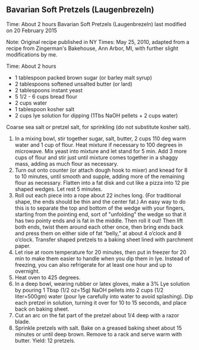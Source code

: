 ## Bavarian Soft Pretzels (Laugenbrezeln)

Time: About 2 hours 
Bavarian Soft Pretzels (Laugenbrezeln)
last modified on 20 February 2015

Note: Original recipe published in NY Times: May 25, 2010, adapted from a recipe from Zingerman's Bakehouse, Ann Arbor, MI, with further slight modifications by me.

Time: About 2 hours 
* 1 tablespoon packed brown sugar (or barley malt syrup)
* 2 tablespoons softened unsalted butter (or lard)
* 2 tablespoons instant yeast
* 5 1/2 - 6 cups bread flour
* 2 cups water
* 1 tablespoon kosher salt
* 2 cups lye solution for dipping (1Tbs NaOH pellets + 2 cups water)

Coarse sea salt or pretzel salt, for sprinkling (do not substitute kosher salt). 
1. In a mixing bowl, stir together sugar, salt, butter, 2 cups 110 deg warm water and 1 cup of flour. Heat mixture if necessary to 100 degrees in microwave. Mix yeast into mixture and let stand for 5 min. Add 3 more cups of flour and stir just until mixture comes together in a shaggy mass, adding as much flour as necessary. 
2. Turn out onto counter (or attach dough hook to mixer) and knead for 8 to 10 minutes, until smooth and supple, adding more of the remaining flour as necessary. Flatten into a fat disk and cut like a pizza into 12 pie shaped wedges. Let rest 5 minutes. 
3. Roll out each piece into a rope about 22 inches long. (For traditional shape, the ends should be thin and the center fat.) An easy way to do this is to separate the top and bottom of the wedge with your fingers, starting from the pointing end, sort of "unfolding" the wedge so that it has two pointy ends and is fat in the middle. Then roll it out! Then lift both ends, twist them around each other once, then bring ends back and press them on either side of fat “belly,” at about 4 o’clock and 8 o’clock. Transfer shaped pretzels to a baking sheet lined with parchment paper.
4. Let rise at room temperature for 20 minutes, then put in freezer for 20 min to make them easier to handle when you dip them in lye. Instead of freezing, you can also refrigerate for at least one hour and up to overnight. 
5. Heat oven to 425 degrees. 
6. In a deep bowl, wearing rubber or latex gloves, make a 3% Lye solution by pouring 1 Tbsp (1/2 oz=15g) NaOH pellets into 2 cups (1/2 liter=500gm) water (pour lye carefully into water to avoid splashing). Dip each pretzel in solution, turning it over for 10 to 15 seconds, and place back on baking sheet. 
7. Cut an arc on the fat part of the pretzel about 1/4 deep with a razor blade.
8. Sprinkle pretzels with salt. Bake on a greased baking sheet about 15 minutes or until deep brown. Remove to a rack and serve warm with butter.
Yield: 12 pretzels.
